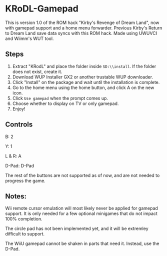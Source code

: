 # KRoDL-Gamepad
This is version 1.0 of the ROM hack "Kirby's Revenge of Dream Land", now with gamepad support and a home menu forwarder. Previous Kirby's Return to Dream Land save data syncs with this ROM hack. Made using UWUVCI and Wiimm's WUT tool.
## Steps
1. Extract "KRodL" and place the folder inside `SD:\\install`. If the folder does not exist, create it.
2. Download WUP Installer GX2 or another trustable WUP downloader.
3. Click "Install" on the package and wait until the installation is complete.
4. Go to the home menu using the home button, and click A on the new icon.
5. Click `Use gamepad` when the prompt comes up.
6. Choose whether to display on TV or only gamepad.
7. Enjoy!
## Controls
B: 2

Y: 1

L & R: A

D-Pad: D-Pad

The rest of the buttons are not supported as of now, and are not needed to progress the game.
## Notes:
Wii remote cursor emulation will most likely never be applied for gamepad support. It is only needed for a few optional minigames that do not impact 100% completion. 

The circle pad has not been implemented yet, and it will be extremley difficult to support.

The WiiU gamepad cannot be shaken in parts that need it. Instead, use the D-Pad.
